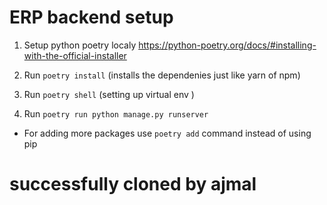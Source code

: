 # ERP backend setup 


1. Setup python poetry localy 
https://python-poetry.org/docs/#installing-with-the-official-installer

2. Run `poetry install` (installs the dependenies just like yarn of npm)
2. Run  `poetry shell` (setting up virtual env )
3. Run `poetry run python manage.py runserver`


* For adding more packages use `poetry add` command instead of using pip
# successfully cloned by ajmal 